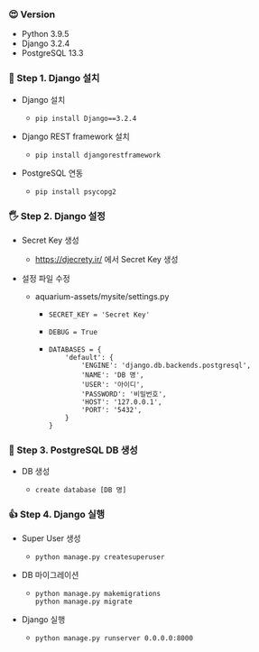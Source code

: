 ### 😍 Version

- Python 3.9.5
- Django 3.2.4
- PostgreSQL 13.3

### 🙏 Step 1. Django 설치

- Django 설치

  - ```
    pip install Django==3.2.4
    ```

- Django REST framework 설치

  - ```
    pip install djangorestframework
    ```

- PostgreSQL 연동

  - ```
    pip install psycopg2
    ```

### 🖐 Step 2. Django 설정

- Secret Key 생성

  - https://djecrety.ir/ 에서 Secret Key 생성

- 설정 파일 수정

  - aquarium-assets/mysite/settings.py

    - ```
      SECRET_KEY = 'Secret Key'
      ```

    - ```
      DEBUG = True
      ```

    - ```
      DATABASES = {
          'default': {
              'ENGINE': 'django.db.backends.postgresql',
              'NAME': 'DB 명',
              'USER': '아이디',
              'PASSWORD': '비밀번호',
              'HOST': '127.0.0.1',
              'PORT': '5432',
          }
      }
      ```

### 👜 Step 3. PostgreSQL DB 생성

- DB 생성

  - ```
    create database [DB 명]
    ```

### 👍 Step 4. Django 실행

- Super User 생성

  - ```
    python manage.py createsuperuser
    ```

- DB 마이그레이션

  - ```
    python manage.py makemigrations
    python manage.py migrate
    ```

- Django 실행

  - ```
    python manage.py runserver 0.0.0.0:8000
    ```
